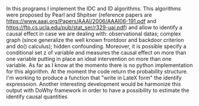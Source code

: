 In this programs I implement the IDC and ID algorithms. This algorithms were proposed by Pearl and Shpitser (reference papers are 
https://www.aaai.org/Papers/AAAI/2006/AAAI06-191.pdf and https://ftp.cs.ucla.edu/pub/stat_ser/r329-uai.pdf) and allow to identify a causal effect in case we are dealing with: observational datas;  complex graph (since generalize the well known frontdoor and backdoor criterion and do() calculus); hidden confounding. Moreover,
it is possible specify a conditional set z of variable and measures the causal effect on more than one variable putting in place an ideal intervention on more than 
one variable. As far as I know at the momento there is no python implementation for this algorithm.  At the moment the code return the probability structure. I'm working to produce a function that "write in LateX form" the identify expressoion. Another interesting development would be harmonize this output with DoWhy framework in order to have a possibility to estimate the identify causal quantities


